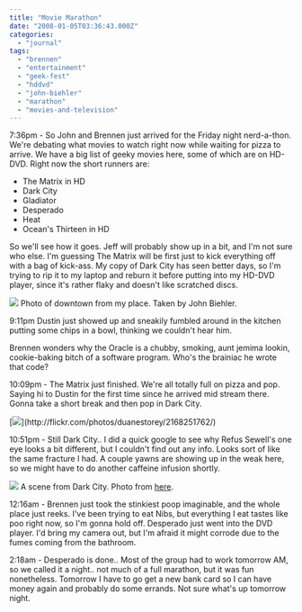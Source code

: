 ```yaml
---
title: "Movie Marathon"
date: "2008-01-05T03:36:43.000Z"
categories: 
  - "journal"
tags: 
  - "brennen"
  - "entertainment"
  - "geek-fest"
  - "hddvd"
  - "john-biehler"
  - "marathon"
  - "movies-and-television"
---
```


7:36pm - So John and Brennen just arrived for the Friday night nerd-a-thon. We're debating what movies to watch right now while waiting for pizza to arrive. We have a big list of geeky movies here, some of which are on HD-DVD. Right now the short runners are:

- The Matrix in HD
- Dark City
- Gladiator
- Desperado
- Heat
- Ocean's Thirteen in HD

So we'll see how it goes. Jeff will probably show up in a bit, and I'm not sure who else. I'm guessing The Matrix will be first just to kick everything off with a bag of kick-ass. My copy of Dark City has seen better days, so I'm trying to rip it to my laptop and reburn it before putting into my HD-DVD player, since it's rather flaky and doesn't like scratched discs.

[![](http://farm3.static.flickr.com/2136/2167982184_12423da9ea.jpg?v=0)](http://flickr.com/photos/retrocactus/2167982184/in/photostream/) Photo of downtown from my place. Taken by John Biehler.

9:11pm Dustin just showed up and sneakily fumbled around in the kitchen putting some chips in a bowl, thinking we couldn't hear him.

Brennen wonders why the Oracle is a chubby, smoking, aunt jemima lookin, cookie-baking bitch of a software program. Who's the brainiac he wrote that code?

10:09pm - The Matrix just finished. We're all totally full on pizza and pop. Saying hi to Dustin for the first time since he arrived mid stream there. Gonna take a short break and then pop in Dark City.

[![](http://farm3.static.flickr.com/2244/2168251762_77e68369e9.jpg?v=0")](http://flickr.com/photos/duanestorey/2168251762/)

10:51pm - Still Dark City.. I did a quick google to see why Refus Sewell's one eye looks a bit different, but I couldn't find out any info. Looks sort of like the same fracture I had. A couple yawns are showing up in the weak here, so we might have to do another caffeine infusion shortly.

![](images/darkcity.jpg) A scene from Dark City. Photo from [here](http://www.paulkienitz.net/comix/darkcity.jpg).

12:16am - Brennen just took the stinkiest poop imaginable, and the whole place just reeks. I've been trying to eat Nibs, but everything I eat tastes like poo right now, so I'm gonna hold off. Desperado just went into the DVD player. I'd bring my camera out, but I'm afraid it might corrode due to the fumes coming from the bathroom.

2:18am - Desperado is done.. Most of the group had to work tomorrow AM, so we called it a night.. not much of a full marathon, but it was fun nonetheless. Tomorrow I have to go get a new bank card so I can have money again and probably do some errands. Not sure what's up tomorrow night.
